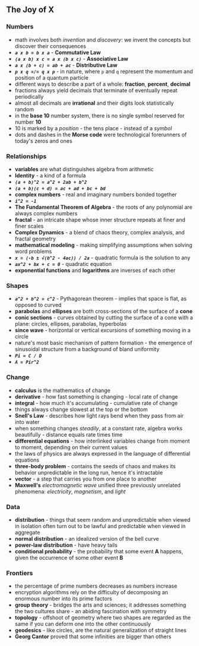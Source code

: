## The Joy of X


### Numbers
- math involves both *invention* and *discovery*: we invent the concepts but discover their consequences
- ***`a x b = b x a`*** - **Commutative Law**
- ***`(a x b) x c = a x (b x c)`*** - **Associative Law**
- ***`a x (b + c) = ab + ac`*** - **Distributive Law**
- ***`p x q =/= q x p`*** - in nature, where `p` and `q` represent the momentum and position of a quantum particle
- different ways to describe a part of a whole: **fraction**, **percent**, **decimal**
- fractions always yield decimals that terminate of eventually repeat periodically
- almost all decimals are **irrational** and their digits look statistically random
- in the **base 10** number system, there is no single symbol reserved for number **10**
- 10 is marked by a *position* - the tens place - instead of a *symbol*
- dots and dashes in the **Morse code** were technological forerunners of today's zeros and ones


### Relationships
- **variables** are what distinguishes algebra from arithmetic
- **Identity** - a kind of a formula
- ***`(a + b)^2 = a^2 + 2ab + b^2`***
- ***`(a + b)(c + d) = ac + ad + bc + bd`***
- **complex numbers** - real and imaginary numbers bonded together
- ***`i^2 = -1`***
- **The Fundamental Theorem of Algebra** - the roots of any polynomial are always complex numbers
- **fractal** - an intricate shape whose inner structure repeats at finer and finer scales
- **Complex Dynamics** - a blend of chaos theory, complex analysis, and fractal geometry
- **mathematical modeling** - making simplifying assumptions when solving word problems
- ***`x = (-b ± √(b^2 - 4ac)) / 2a`*** - quadratic formula is the solution to any 
- ***`ax^2 + bx + c = 0`*** - quadratic equation
- **exponential functions** and **logarithms** are inverses of each other


### Shapes
- ***`a^2 + b^2 = c^2`*** - Pythagorean theorem - implies that space is flat, as opposed to curved
- **parabolas** and **ellipses** are both cross-sections of the surface of a **cone**
- **conic sections** - curves obtained by cutting the surface of a cone with a plane: circles, ellipses, parabolas, hyperbolas
- **since wave** - horizontal or vertical excursions of something moving in a circle
- nature's most basic mechanism of pattern formation - the emergence of sinusoidal structure from a background of bland uniformity
- ***`Pi = C / D`***
- ***`A = Pir^2`***


### Change
- **calculus** is the mathematics of change
- **derivative** - how fast something is changing - local rate of change
- **integral** - how much it's accumulating - cumulative rate of change
- things always change slowest at the top or the bottom
- **Snell's Law** - describes how light rays bend when they pass from air into water
- when something changes *steadily*, at a constant rate, algebra works beautifully - distance equals rate times time
- **differential equations** - how interlinked variables change from moment to moment, depending on their current values
- the laws of physics are always expressed in the language of differential equations
- **three-body problem** - contains the seeds of chaos and makes its behavior unpredictable in the long run, hence it's intractable
- **vector** - a step that carries you from one place to another
- **Maxwell's** *electromagnetic wave* unified three previously unrelated phenomena: *electricity*, *magnetism*, and *light*


### Data
- **distribution** - things that seem random and unpredictable when viewed in isolation often turn out to be lawful and predictable when viewed in aggregate
- **normal distribution** - an idealized version of the bell curve
- **power-law distribution** - have heavy tails
- **conditional probability** - the probability that some event **A** happens, given the occurrence of some other event **B**


### Frontiers
- the percentage of prime numbers decreases as numbers increase
- encryption algorithms rely on the difficulty of decomposing an enormous number into its prime factors
- **group theory** - bridges the arts and sciences; it addresses something the two cultures share - an abiding fascination with symmetry
- **topology** - offshoot of geometry where two shapes are regarded as the same if you can deform one into the other continuously
- **geodesics** - like circles, are the natural generalization of straight lines
- **Georg Cantor** proved that some infinities are bigger than others
